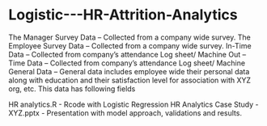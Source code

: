 # Logistic---HR-Attrition-Analytics

The Manager Survey Data – Collected from a company wide survey.
The Employee Survey Data – Collected from a company wide survey.
In-Time Data – Collected from company’s attendance Log sheet/ Machine
Out – Time Data – Collected from company’s attendance Log sheet/ Machine
General Data – General data includes employee wide their personal data  along with education and their satisfaction level for association with XYZ org, etc.  This data has following fields

HR analytics.R - Rcode with Logistic Regression
HR Analytics Case Study - XYZ.pptx   - Presentation with model approach, validations and results.
